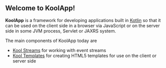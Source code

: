 ## Welcome to KoolApp!

**KoolApp** is a framework for developing applications built in [Kotlin](http://jetbrains.github.com/kotlin/) so that it can be used on the client
side in a browser via JavaScript or on the server side in some JVM process, Servlet or JAXRS system.

The main components of KoolApp today are

* [Kool Streams](https://github.com/koolapp/koolapp/blob/master/koolapp-stream/ReadMe.md) for working with event streams
* [Kool Templates](https://github.com/koolapp/koolapp/blob/master/koolapp-template/ReadMe.md) for creating HTML5 templates for use on the client or server side